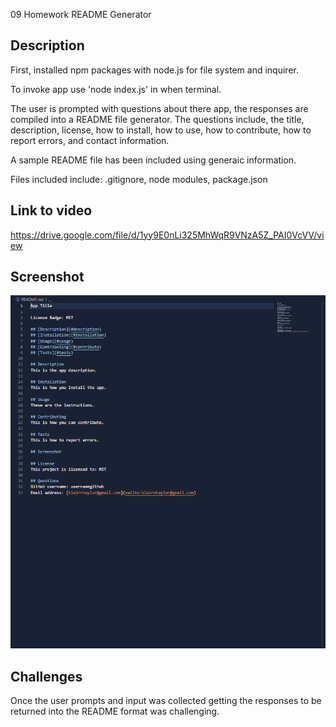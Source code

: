 09 Homework README Generator

## Description

First, installed npm packages with node.js for file system and inquirer.

To invoke app use 'node index.js' in when terminal.

The user is prompted with questions about there app, the responses are compiled into a README file generator. The questions include, the title, description, license, how to install, how to use, how to contribute, how to report errors, and contact information.

A sample README file has been included using generaic information.

Files included include: .gitignore, node modules, package.json

## Link to video

https://drive.google.com/file/d/1yy9E0nLi325MhWqR9VNzA5Z_PAI0VcVV/view

## Screenshot

![Screenshot](./screenshot.png)

## Challenges

Once the user prompts and input was collected getting the responses to be returned into the README format was challenging.
